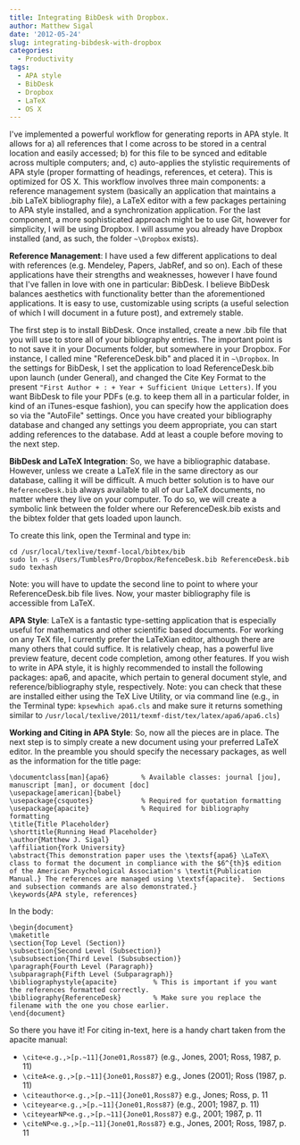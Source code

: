 ```yaml
---
title: Integrating BibDesk with Dropbox.
author: Matthew Sigal
date: '2012-05-24'
slug: integrating-bibdesk-with-dropbox
categories:
  - Productivity
tags:
  - APA style
  - BibDesk
  - Dropbox
  - LaTeX
  - OS X
---
```


I've implemented a powerful workflow for generating reports in APA style.  It allows for a) all references that I come across to be stored in a central location and easily accessed; b) for this file to be synced and editable across multiple computers;  and, c) auto-applies the stylistic requirements of APA style (proper formatting of headings, references, et cetera).  This is optimized for OS X.  This workflow involves three main components: a reference management system (basically an application that maintains a .bib LaTeX bibliography file), a LaTeX editor with a few packages pertaining to APA style installed, and a synchronization application.  For the last component, a more sophisticated approach might be to use Git, however for simplicity, I will be using Dropbox.  I will assume you already have Dropbox installed (and, as such, the folder `~\Dropbox` exists).

__Reference Management__: I have used a few different applications to deal with references (e.g. Mendeley, Papers, JabRef, and so on).  Each of these applications have their strengths and weaknesses, however I have found that I've fallen in love with one in particular: BibDesk.  I believe BibDesk balances aesthetics with functionality better than the aforementioned applications.  It is easy to use, customizable using scripts (a useful selection of which I will document in a future post), and extremely stable.

The first step is to install BibDesk.  Once installed, create a new .bib file that you will use to store all of your bibliography entries.  The important point is to not save it in your Documents folder, but somewhere in your Dropbox.  For instance, I called mine "ReferenceDesk.bib" and placed it in `~\Dropbox`.  In the settings for BibDesk, I set the application to load ReferenceDesk.bib upon launch (under General), and changed the Cite Key Format to the present `"First Author + : + Year + Sufficient Unique Letters)`.  If you want BibDesk to file your PDFs (e.g. to keep them all in a particular folder, in kind of an iTunes-esque fashion), you can specify how the application does so via the "AutoFile" settings. Once you have created your bibliography database and changed any settings you deem appropriate, you can start adding references to the database.  Add at least a couple before moving to the next step.

__BibDesk and LaTeX Integration__: So, we have a bibliographic database.  However, unless we create a LaTeX file in the same directory as our database, calling it will be difficult.  A much better solution is to have our `ReferenceDesk.bib` always available to all of our LaTeX documents, no matter where they live on your computer.  To do so, we will create a symbolic link between the folder where our ReferenceDesk.bib exists and the bibtex folder that gets loaded upon launch.

To create this link, open the Terminal and type in:

```
cd /usr/local/texlive/texmf-local/bibtex/bib
sudo ln -s /Users/TumblesPro/Dropbox/RefenceDesk.bib ReferenceDesk.bib
sudo texhash
```

Note: you will have to update the second line to point to where your ReferenceDesk.bib file lives.  Now, your master bibliography file is accessible from LaTeX.

__APA Style__: LaTeX is a fantastic type-setting application that is especially useful for mathematics and other scientific based documents. For working on any TeX file, I currently prefer the LaTeXian editor, although there are many others that could suffice.  It is relatively cheap, has a powerful live preview feature, decent code completion, among other features.  If you wish to write in APA style, it is highly recommended to install the following packages: apa6, and apacite, which pertain to general document style, and reference/bibliography style, respectively. Note: you can check that these are installed either using the TeX Live Utility, or via command line (e.g., in the Terminal type: `kpsewhich apa6.cls` and make sure it returns something similar to `/usr/local/texlive/2011/texmf-dist/tex/latex/apa6/apa6.cls`)

__Working and Citing in APA Style__: So, now all the pieces are in place. The next step is to simply create a new document using your preferred LaTeX editor.  In the preamble you should specify the necessary packages, as well as the information for the title page:

```
\documentclass[man]{apa6}        % Available classes: journal [jou], manuscript [man], or document [doc]
\usepackage[american]{babel}     
\usepackage{csquotes}            % Required for quotation formatting
\usepackage{apacite}             % Required for bibliography formatting
\title{Title Placeholder}
\shorttitle{Running Head Placeholder}
\author{Matthew J. Sigal}
\affiliation{York University}
\abstract{This demonstration paper uses the \textsf{apa6} \LaTeX\ class to format the document in compliance with the $6^{th}$ edition of the American Psychological Association's \textit{Publication Manual.} The references are managed using \textsf{apacite}.  Sections and subsection commands are also demonstrated.}
\keywords{APA style, references}  
```

In the body:

```
\begin{document}
\maketitle
\section{Top Level (Section)}
\subsection{Second Level (Subsection)}
\subsubsection{Third Level (Subsubsection)}
\paragraph{Fourth Level (Paragraph)}
\subparagraph{Fifth Level (Subparagraph)}
\bibliographystyle{apacite}         % This is important if you want the references formatted correctly.
\bibliography{ReferenceDesk}        % Make sure you replace the filename with the one you chose earlier.
\end{document}
```

So there you have it!  For citing in-text, here is a handy chart taken from the apacite manual:

* `\cite<e.g.,>[p.~11]{Jone01,Ross87}` (e.g., Jones, 2001; Ross, 1987, p. 11)
* `\citeA<e.g.,>[p.~11]{Jone01,Ross87}` e.g., Jones (2001); Ross (1987, p. 11)
* `\citeauthor<e.g.,>[p.~11]{Jone01,Ross87}` e.g., Jones; Ross, p. 11
* `\citeyear<e.g.,>[p.~11]{Jone01,Ross87}` (e.g., 2001; 1987, p. 11)
* `\citeyearNP<e.g.,>[p.~11]{Jone01,Ross87}` e.g., 2001; 1987, p. 11
* `\citeNP<e.g.,>[p.~11]{Jone01,Ross87}` e.g., Jones, 2001; Ross, 1987, p. 11